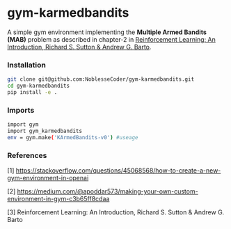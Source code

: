 # gym-karmedbandits
A simple gym environment implementing the **Multiple Armed Bandits (MAB)** problem as described in chapter-2 in  [Reinforcement Learning: An Introduction, Richard S. Sutton & Andrew G. Barto](https://mitpress.mit.edu/books/reinforcement-learning-second-edition).

### Installation

```bash
git clone git@github.com:NoblesseCoder/gym-karmedbandits.git
cd gym-karmedbandits
pip install -e .
```

### Imports

```bash
import gym
import gym_karmedbandits
env = gym.make('KArmedBandits-v0') #useage
```

### References

[1] https://stackoverflow.com/questions/45068568/how-to-create-a-new-gym-environment-in-openai

[2] https://medium.com/@apoddar573/making-your-own-custom-environment-in-gym-c3b65ff8cdaa

[3] Reinforcement Learning: An Introduction, Richard S. Sutton & Andrew G. Barto
